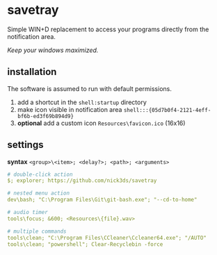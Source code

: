 # savetray

Simple WIN+D replacement to access your programs directly from the notification area.

*Keep your windows maximized.*

## installation
The software is assumed to run with default permissions. </br>

1. add a shortcut in the `shell:startup` directory
2. make icon visible in notification area `shell:::{05d7b0f4-2121-4eff-bf6b-ed3f69b894d9}`
3. **optional** add a custom icon `Resources\favicon.ico` (16x16)

## settings
**syntax** `<group>\<item>; <delay?>; <path>; <arguments>`
```yaml
# double-click action
$; explorer; https://github.com/nick3ds/savetray

# nested menu action
dev\bash; "C:\Program Files\Git\git-bash.exe"; "--cd-to-home"

# audio timer
tools\focus; &600; <Resources\{file}.wav>

# multiple commands
tools\clean; "C:\Program Files\CCleaner\Ccleaner64.exe"; "/AUTO"
tools\clean; "powershell"; Clear-Recyclebin -force
```